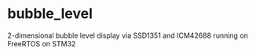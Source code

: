 # bubble_level
2-dimensional bubble level display via SSD1351 and ICM42688 running on FreeRTOS on STM32
